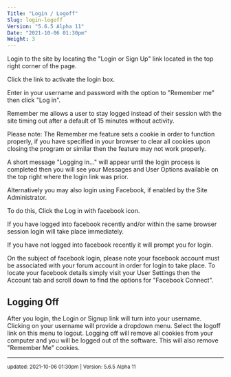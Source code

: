 ```yaml
---
Title: "Login / Logoff"
Slug: login-logoff
Version: "5.6.5 Alpha 11"
Date: "2021-10-06 01:30pm"
Weight: 3
---
```


<p>Login to the site by locating the "Login or Sign Up" link located in the top right corner of the page.</p>

<p>Click the link to activate the login box.</p>

<p>Enter in your username and password with the option to "Remember me" then click "Log in".</p>

<p>Remember me allows a user to stay logged instead of their session with the site timing out after a default of 15 minutes without activity.</p>

<p>Please note: The Remember me feature sets a cookie in order to function properly, if you have specified in your browser to clear all cookies upon closing the program or similar then the feature may not work properly.</p>

<p>A short message "Logging in..." will appear until the login process is completed then you will see your Messages and User Options available on the top right where the login link was prior.</p>

<p>Alternatively you may also login using Facebook, if enabled by the Site Administrator.</p>

<p>To do this, Click the Log in with facebook icon.</p>

<p>If you have logged into facebook recently and/or within the same browser session login will take place immediately.</p>

<p>If you have not logged into facebook recently it will prompt you for login.</p>

<p>On the subject of facebook login, please note your facebook account must be associated with your forum  account in order for login to take place. To locate your facebook details simply visit your User Settings then the Account tab and scroll down to find the options for "Facebook Connect".</p>

<h2>Logging Off</h2>
<p>After you login, the Login or Signup link will turn into your username. Clicking on your username will provide a dropdown menu. Select the logoff link on this menu to logout. Logging off will remove all cookies from your computer and you will be logged out of the software. This will also remove "Remember Me" cookies.</p>

<hr>
<small>
updated: 2021-10-06 01:30pm | Version: 5.6.5 Alpha 11
</small>